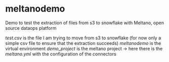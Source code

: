 # meltanodemo
Demo to test the extraction of files from s3 to snowflake with Meltano, open source dataops platform

_test.csv_ is the file I am trying to move from s3 to snowflake (for now only a simple csv file to ensure that the extraction succeeds) 
_meltanodemo_ is the virtual environment 
_demo_project_ is the meltano project -> here there is the _meltano.yml_ with the configuration of the connectors 

